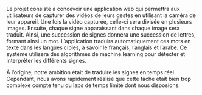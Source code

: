 Le projet consiste à concevoir une application web qui permettra aux utilisateurs de capturer des vidéos de leurs gestes en utilisant la caméra de leur appareil. Une fois la vidéo capturée, celle-ci sera divisée en plusieurs images. Ensuite, chaque signe apparaissant dans chaque image sera traduit. Ainsi, une succession de signes donnera une succession de lettres, formant ainsi un mot. L’application traduira automatiquement ces mots en texte dans les langues cibles, à savoir le français, l’anglais et l’arabe. Ce système utilisera des algorithmes de machine learning pour détecter et interpréter les différents signes.

À l’origine, notre ambition était de traduire les signes en temps réel. Cependant, nous avons rapidement réalisé que cette tâche était bien trop complexe compte tenu du laps de temps limité dont nous disposions.